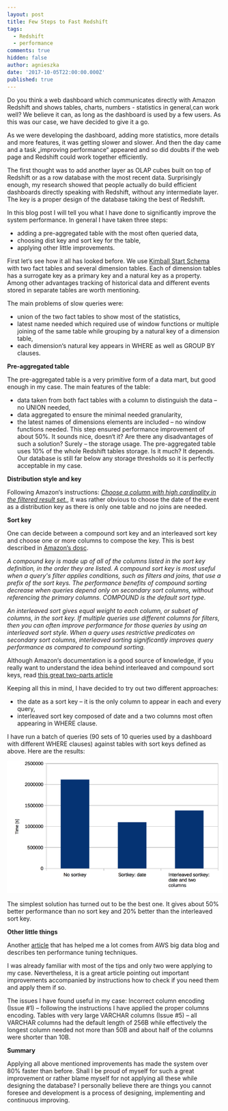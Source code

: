 ```yaml
---
layout: post
title: Few Steps to Fast Redshift
tags:
  - Redshift
  - performance
comments: true
hidden: false
author: agnieszka
date: '2017-10-05T22:00:00.000Z'
published: true
---
```


Do you think a web dashboard which communicates directly with Amazon Redshift and shows tables, charts, numbers - statistics in general,can work well? We believe it can, as long as the dashboard is used by a few users. As this was our case, we have decided to give it a go. 

As we were developing the dashboard, adding more statistics, more details and more features, it was getting slower and slower. And then the day came and a task „improving performance“ appeared and so did doubts if the web page and Redshift could work together efficiently.

The first thought was to add another layer as OLAP cubes built on top of Redshift or as a row database with the most recent data. Surprisingly enough, my research showed that people actually do build efficient dashboards directly speaking with Redshift, without any intermediate layer. The key is a proper design of the database taking the best of Redshift.

In this blog post I will tell you what I have done to significantly improve the system performance. In general I have taken three steps:
 - adding a pre-aggregated table with the most often queried data,
 - choosing dist key and sort key for the table,
 - applying other little improvements.


First let‘s see how it all has looked before. We use [Kimball Start Schema](http://www.kimballgroup.com/data-warehouse-business-intelligence-resources/kimball-techniques/dimensional-modeling-techniques/star-schema-olap-cube/) with two fact tables and several dimension tables. Each of dimension tables has a surrogate key as a primary key and a natural key as a property. Among other advantages tracking of historical data and different events stored in separate tables are worth mentioning.

The main problems of slow queries were:
 - union of the two fact tables to show most of the statistics,
 - latest name needed which required use of window functions or multiple joining of the same table while grouping by a natural key of a dimension table,
 - each dimension‘s natural key appears in WHERE as well as GROUP BY clauses.


**Pre-aggregated table**

The pre-aggregated table is a very primitive form of a data mart, but good enough in my case. The main features of the table:
 - data taken from both fact tables with a column to distinguish the data – no UNION needed,
 - data aggregated to ensure the minimal needed granularity,
 - the latest names of dimensions elements are included – no window functions needed. This step ensured performance improvement of about 50%. It sounds nice, doesn‘t it? Are there any disadvantages of such a solution? Surely – the storage usage. The pre-aggregated table uses 10% of the whole Redshift tables storage. Is it much? It depends. Our database is still far below any storage thresholds so it is perfectly acceptable in my case.

**Distribution style and key**

Following Amazon‘s instructions: <cite>[Choose a column with high cardinality in the filtered result set.](http://docs.aws.amazon.com/redshift/latest/dg/c_best-practices-best-dist-key.html)</cite>, it was rather obvious to choose the date of the event as a distribution key as there is only one table and no joins are needed. 



**Sort key**

One can decide between a compound sort key and an interleaved sort key and choose one or more columns to compose the key. This is best described in [Amazon‘s dosc](http://docs.aws.amazon.com/redshift/latest/dg/t_Sorting_data.html).

<cite>A compound key is made up of all of the columns listed in the sort key definition, in the order they are listed. A compound sort key is most useful when a query's filter applies conditions, such as filters and joins, that use a prefix of the sort keys. The performance benefits of compound sorting decrease when queries depend only on secondary sort columns, without referencing the primary columns. COMPOUND is the default sort type.</cite>

<cite>An interleaved sort gives equal weight to each column, or subset of columns, in the sort key. If multiple queries use different columns for filters, then you can often improve performance for those queries by using an interleaved sort style. When a query uses restrictive predicates on secondary sort columns, interleaved sorting significantly improves query performance as compared to compound sorting.</cite>

Although Amazon‘s documentation is a good source of knowledge, if you really want to understand the idea behind interleaved and compound sort keys, read [this great two-parts article](https://blog.chartio.com/posts/understanding-interleaved-sort-keys-in-amazon-redshift-part-1)

Keeping all this in mind, I have decided to try out two different approaches:
 - the date as a sort key – it is the only column to appear in each and every query,
 - interleaved sort key composed of date and a two columns most often appearing in WHERE clause.

I have run a batch of queries (90 sets of 10 queries used by a dashboard with different WHERE clauses) against tables with sort keys defined as above. Here are the results:

![Photo 1](/images/few-steps-to-fast-redshift/chart.png)

The simplest solution has turned out to be the best one. It gives about 50% better performance than no sort key and 20% better than the interleaved sort key.

**Other little things**

Another [article](https://aws.amazon.com/blogs/big-data/top-10-performance-tuning-techniques-for-amazon-redshift/) that has helped me a lot comes from AWS big data blog and describes ten performance tuning techniques.

I was already familiar with most of the tips and only two were applying to my case. Nevertheless, it is a great article pointing out important improvements accompanied by instructions how to check if you need them and apply them if so.

The issues I have found useful in my case: Incorrect column encoding (Issue #1) – following the instructions I have applied the proper columns encoding. Tables with very large VARCHAR columns (Issue #5) – all VARCHAR columns had the default length of 256B while effectively the longest column needed not more than 50B and about half of the columns were shorter than 10B.


**Summary**

Applying all above mentioned improvements has made the system over 80% faster than before. Shall I be proud of myself for such a great improvement or rather blame myself for not applying all these while designing the database? I personally believe there are things you cannot foresee and development is a process of designing, implementing and continuous improving.

